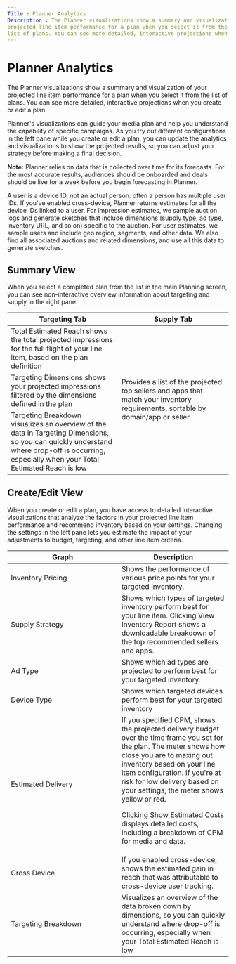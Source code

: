 ```yaml
---
Title : Planner Analytics
Description : The Planner visualizations show a summary and visualization of your
projected line item performance for a plan when you select it from the
list of plans. You can see more detailed, interactive projections when
---
```



# Planner Analytics



The Planner visualizations show a summary and visualization of your
projected line item performance for a plan when you select it from the
list of plans. You can see more detailed, interactive projections when
you create or edit a plan.



Planner's visualizations can guide your media plan and help you
understand the capability of specific campaigns.
As you try out different configurations in the left pane while you
create or edit a plan, you can update the analytics and visualizations
to show the projected results, so you can adjust your strategy before
making a final decision.



<b>Note:</b> Planner relies on data that is
collected over time for its forecasts. For the most accurate results,
audiences should be onboarded and deals should be live for a week before
you begin forecasting in Planner.



A user is a device ID, not an actual person: often a person has multiple
user IDs. If you've enabled cross-device, Planner returns estimates for
all the device IDs linked to a user. For impression estimates, we sample
auction logs and generate sketches that include dimensions (supply type,
ad type, inventory URL, and so on) specific to the auction. For user
estimates, we sample users and include geo region, segments, and other
data. We also find all associated auctions and related dimensions, and
use all this data to generate sketches.





## Summary View



When you select a completed plan from the list in the main
Planning screen, you can see
non-interactive overview information about targeting and supply in the
right pane.

<table class="table frame-all">
<colgroup>
<col style="width: 50%" />
<col style="width: 50%" />
</colgroup>
<thead class="thead">
<tr class="header row">
<th id="planner-analytics__entry__1"
class="entry colsep-1 rowsep-1">Targeting Tab</th>
<th id="planner-analytics__entry__2"
class="entry colsep-1 rowsep-1">Supply Tab</th>
</tr>
</thead>
<tbody class="tbody">
<tr class="odd row">
<td class="entry colsep-1 rowsep-1"
headers="planner-analytics__entry__1">Total
Estimated Reach shows the total projected impressions for<span
class="ph"> the full flight of your line item, based on the plan
definition</td>
<td rowspan="3" class="entry colsep-1 rowsep-1 valign-top"
headers="planner-analytics__entry__2">Provides a list of the projected
top sellers and apps that match your inventory requirements, sortable by
domain/app or seller</td>
</tr>
<tr class="even row">
<td class="entry colsep-1 rowsep-1"
headers="planner-analytics__entry__1"><span
class="ph uicontrol">Targeting Dimensions shows your projected
impressions filtered by the dimensions defined in the plan</td>
</tr>
<tr class="odd row">
<td class="entry colsep-1 rowsep-1"
headers="planner-analytics__entry__1"><span
class="ph uicontrol">Targeting Breakdown visualizes an overview
of the data in Targeting Dimensions,
so you can quickly understand where drop-off is occurring, especially
when your Total Estimated Reach is low</td>
</tr>
</tbody>
</table>







## Create/Edit View

When you create or edit a plan, you have access to detailed interactive
visualizations that analyze the factors in your projected line item
performance and recommend inventory based on your settings. Changing the
settings in the left pane lets you estimate the impact of your
adjustments to budget, targeting, and other line item criteria.

<table class="table frame-all">
<colgroup>
<col style="width: 50%" />
<col style="width: 50%" />
</colgroup>
<thead class="thead">
<tr class="header row">
<th id="planner-analytics__entry__7"
class="entry colsep-1 rowsep-1">Graph</th>
<th id="planner-analytics__entry__8"
class="entry colsep-1 rowsep-1">Description</th>
</tr>
</thead>
<tbody class="tbody">
<tr class="odd row">
<td class="entry colsep-1 rowsep-1"
headers="planner-analytics__entry__7"><span
class="ph uicontrol">Inventory Pricing</td>
<td class="entry colsep-1 rowsep-1"
headers="planner-analytics__entry__8">Shows the performance of various
price points for your targeted inventory.</td>
</tr>
<tr class="even row">
<td class="entry colsep-1 rowsep-1"
headers="planner-analytics__entry__7">Supply
Strategy</td>
<td class="entry colsep-1 rowsep-1"
headers="planner-analytics__entry__8">Shows which types of targeted
inventory perform best for your line item. Clicking <span
class="ph uicontrol">View Inventory Report shows a downloadable
breakdown of the top recommended sellers and apps.</td>
</tr>
<tr class="odd row">
<td class="entry colsep-1 rowsep-1"
headers="planner-analytics__entry__7">Ad
Type</td>
<td class="entry colsep-1 rowsep-1"
headers="planner-analytics__entry__8">Shows which ad types are projected
to perform best for your targeted inventory.</td>
</tr>
<tr class="even row">
<td class="entry colsep-1 rowsep-1"
headers="planner-analytics__entry__7">Device
Type</td>
<td class="entry colsep-1 rowsep-1"
headers="planner-analytics__entry__8">Shows which targeted devices
perform best for your targeted inventory</td>
</tr>
<tr class="odd row">
<td class="entry colsep-1 rowsep-1"
headers="planner-analytics__entry__7"><span
class="ph uicontrol">Estimated Delivery</td>
<td class="entry colsep-1 rowsep-1"
headers="planner-analytics__entry__8">If you specified CPM, shows the
projected delivery budget over the time frame you set for the plan. The
meter shows how close you are to maxing out inventory based on your line
item configuration. If you're at risk for low delivery based on your
settings, the meter shows yellow or red.
<p>Clicking Show Estimated Costs
displays detailed costs, including a breakdown of CPM for media and
data.</p></td>
</tr>
<tr class="even row">
<td class="entry colsep-1 rowsep-1"
headers="planner-analytics__entry__7">Cross
Device</td>
<td class="entry colsep-1 rowsep-1"
headers="planner-analytics__entry__8">If you enabled cross-device, shows
the estimated gain in reach that was attributable to cross-device user
tracking.</td>
</tr>
<tr class="odd row">
<td class="entry colsep-1 rowsep-1"
headers="planner-analytics__entry__7"><span
class="ph uicontrol">Targeting Breakdown</td>
<td class="entry colsep-1 rowsep-1"
headers="planner-analytics__entry__8">Visualizes an overview of the data
broken down by dimensions, so you can quickly understand where drop-off
is occurring, especially when your Total Estimated Reach is low</td>
</tr>
</tbody>
</table>






